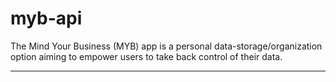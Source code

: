 # myb-api
The Mind Your Business (MYB)
app is a personal data-storage/organization option aiming to empower users to take back control of their data.

---
